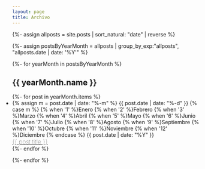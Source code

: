 ```yaml
---
layout: page
title: Archivo
---
```


{%- assign allposts = site.posts | sort_natural: "date" | reverse %}

{%- assign postsByYearMonth = allposts | group_by_exp:"allposts", "allposts.date | date: '%Y'"  %}

{%- for yearMonth in postsByYearMonth %}
<h2>{{ yearMonth.name }}</h2>
<ul class="post-list" style="padding:0;">
  {%- for post in yearMonth.items %}
  <li>
	  <span class="post-meta">
      {% assign m = post.date | date: "%-m" %}
      {{ post.date | date: "%-d" }}
      {% case m %}
        {% when '1' %}Enero
        {% when '2' %}Febrero
        {% when '3' %}Marzo
        {% when '4' %}Abril
        {% when '5' %}Mayo
        {% when '6' %}Junio
        {% when '7' %}Julio
        {% when '8' %}Agosto
        {% when '9' %}Septiembre
        {% when '10' %}Octubre
        {% when '11' %}Noviembre
        {% when '12' %}Diciembre
      {% endcase %}
      {{ post.date | date: "%Y" }}
	  </span>
	  <h3 style="margin:0;font-weight:100 !important;">
	   <a href="{{ post.url }}" class="post-link">{{ post.title }}</a>
	  </h3>
  </li>
  {%- endfor %}
</ul>
{%- endfor %}